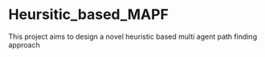 # Heursitic_based_MAPF
This project aims to design a novel heuristic based multi agent path finding approach
